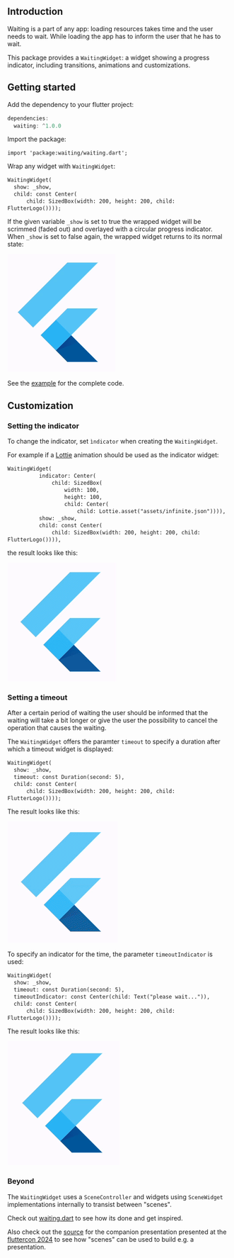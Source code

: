 ## Introduction

Waiting is a part of any app: loading resources takes time and the user needs to wait. While loading the app has to inform the user that he has to wait.

This package provides a `WaitingWidget`: a widget showing a progress indicator, including transitions, animations and customizations.

## Getting started
Add the dependency to your flutter project:
```dart
dependencies:
  waiting: ^1.0.0
```

Import the package:
```
import 'package:waiting/waiting.dart';
```

Wrap any widget with `WaitingWidget`:
```
WaitingWidget(
  show: _show,
  child: const Center(
      child: SizedBox(width: 200, height: 200, child: FlutterLogo())));
```

If the given variable `_show` is set to true the wrapped widget will be scrimmed (faded out) and overlayed with a circular progress indicator. When `_show` is set to false again, the wrapped widget returns to its normal state:

[![screen](https://raw.githubusercontent.com/tusche/waiting/main/assets/example.gif)](https://www.github.com/tusche/waiting)

See the [example](https://github.com/tusche/waiting/blob/main/example/lib/main.dart) for the complete code.

## Customization

### Setting the indicator

To change the indicator, set `ìndicator` when creating the `WaitingWidget`. 

For example if a [Lottie](https://pub.dev/packages/lottie) animation should be used as the indicator widget:

```
WaitingWidget(
          indicator: Center(
              child: SizedBox(
                  width: 100,
                  height: 100,
                  child: Center(
                      child: Lottie.asset("assets/infinite.json")))),
          show: _show,
          child: const Center(
              child: SizedBox(width: 200, height: 200, child: FlutterLogo()))),
```

the result looks like this:

[![screen](https://raw.githubusercontent.com/tusche/waiting/main/assets/example_indicator.gif)](https://www.github.com/tusche/waiting)

### Setting a timeout

After a certain period of waiting the user should be informed that the waiting will take a bit longer or give the user the possibility to cancel the operation that causes the waiting.

The `WaitingWidget` offers the paramter `timeout` to specify a duration after which a timeout widget is displayed:

```
WaitingWidget(
  show: _show,
  timeout: const Duration(second: 5),
  child: const Center(
      child: SizedBox(width: 200, height: 200, child: FlutterLogo())));
```

The result looks like this:

[![screen](https://raw.githubusercontent.com/tusche/waiting/main/assets/example_timeout_default.gif)](https://www.github.com/tusche/waiting)

To specify an indicator for the time, the parameter `timeoutIndicator` is used:

```
WaitingWidget(
  show: _show,
  timeout: const Duration(second: 5),
  timeoutIndicator: const Center(child: Text("please wait...")),
  child: const Center(
      child: SizedBox(width: 200, height: 200, child: FlutterLogo())));
```

The result looks like this:

[![screen](https://raw.githubusercontent.com/tusche/waiting/main/assets/example_timeout_indicator.gif)](https://www.github.com/tusche/waiting)

### Beyond

The `WaitingWidget` uses a `SceneController` and widgets using `SceneWidget` implementations internally to transist between "scenes".

Check out [waiting.dart](https://github.com/tusche/waiting/blob/main/lib/waiting.dart) to see how its done and get inspired.

Also check out the [source](https://github.com/tusche/waiting_presentation) for the companion presentation presented at the [fluttercon 2024](https://fluttercon.dev/andre-schmidt-di-salvo/) to see how "scenes" can be used to build e.g. a presentation.
